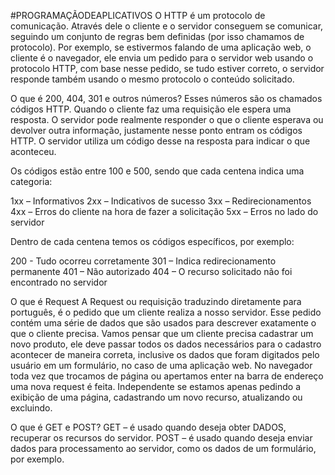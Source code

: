 #PROGRAMAÇÃODEAPLICATIVOS
O HTTP é um protocolo de comunicação. Através dele o cliente e o servidor conseguem se comunicar, seguindo um conjunto de regras bem definidas (por isso chamamos de protocolo). Por exemplo, se estivermos falando de uma aplicação web, o cliente é o navegador, ele envia um pedido para o servidor web usando o protocolo HTTP, com base nesse pedido, se tudo estiver correto, o servidor responde também usando o mesmo protocolo o conteúdo solicitado.

O que é 200, 404, 301 e outros números?
Esses números são os chamados códigos HTTP. Quando o cliente faz uma requisição ele espera uma resposta. O servidor pode realmente responder o que o cliente esperava ou devolver outra informação, justamente nesse ponto entram os códigos HTTP. O servidor utiliza um código desse na resposta para indicar o que aconteceu.

Os códigos estão entre 100 e 500, sendo que cada centena indica uma categoria:

1xx – Informativos
2xx – Indicativos de sucesso
3xx – Redirecionamentos
4xx – Erros do cliente na hora de fazer a solicitação
5xx – Erros no lado do servidor

Dentro de cada centena temos os códigos específicos, por exemplo:

200 - Tudo ocorreu corretamente
301 – Indica redirecionamento permanente
401 – Não autorizado
404 – O recurso solicitado não foi encontrado no servidor

O que é Request
A Request ou requisição traduzindo diretamente para português, é o pedido que um cliente realiza a nosso servidor. Esse pedido contém uma série de dados que são usados para descrever exatamente o que o cliente precisa. Vamos pensar que um cliente precisa cadastrar um novo produto, ele deve passar todos os dados necessários para o cadastro acontecer de maneira correta, inclusive os dados que foram digitados pelo usuário em um formulário, no caso de uma aplicação web. No navegador toda vez que trocamos de página ou apertamos enter na barra de endereço uma nova request é feita. Independente se estamos apenas pedindo a exibição de uma página, cadastrando um novo recurso, atualizando ou excluindo.

O que é GET e POST?
GET – é usado quando deseja obter DADOS, recuperar os recursos do servidor.
POST – é usado quando deseja enviar dados para processamento ao servidor, como os dados de um formulário, por exemplo.

